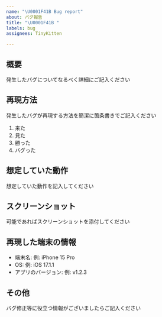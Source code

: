 ```yaml
---
name: "\U0001F41B Bug report"
about: バグ報告
title: "\U0001F41B "
labels: bug
assignees: TinyKitten

---
```


## 概要
発生したバグについてなるべく詳細にご記入ください

## 再現方法
発生したバグが再現する方法を簡潔に箇条書きでご記入ください

1. 来た
2. 見た
3. 勝った
4. バグった

## 想定していた動作
想定していた動作を記入してください

## スクリーンショット
可能であればスクリーンショットを添付してください

## 再現した端末の情報
 - 端末名: 例: iPhone 15 Pro
 - OS: 例: iOS 17.1.1
 - アプリのバージョン: 例: v1.2.3

## その他
バグ修正等に役立つ情報がございましたらご記入ください
